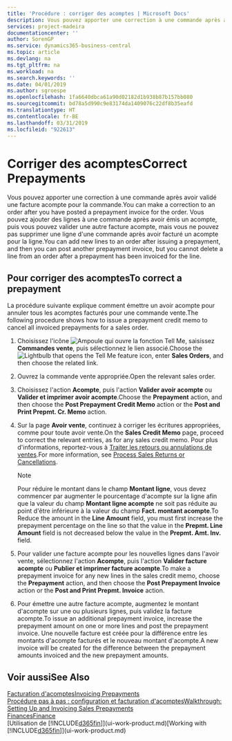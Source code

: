 ```yaml
---
title: 'Procédure : corriger des acomptes | Microsoft Docs'
description: Vous pouvez apporter une correction à une commande après avoir validé une facture acompte pour la commande. Vous pouvez ajouter des lignes à une commande après avoir émis un acompte, puis vous pouvez valider une autre facture acompte, mais vous ne pouvez pas supprimer une ligne d'une commande après avoir facturé un acompte pour la ligne.
services: project-madeira
documentationcenter: ''
author: SorenGP
ms.service: dynamics365-business-central
ms.topic: article
ms.devlang: na
ms.tgt_pltfrm: na
ms.workload: na
ms.search.keywords: ''
ms.date: 04/01/2019
ms.author: sgroespe
ms.openlocfilehash: 1fa6640dbca61a90d02182d1b938b87b157bb080
ms.sourcegitcommit: bd78a5d990c9e83174da1409076c22df8b35eafd
ms.translationtype: HT
ms.contentlocale: fr-BE
ms.lasthandoff: 03/31/2019
ms.locfileid: "922613"
---
```

# <a name="correct-prepayments"></a><span data-ttu-id="9a908-104">Corriger des acomptes</span><span class="sxs-lookup"><span data-stu-id="9a908-104">Correct Prepayments</span></span>
<span data-ttu-id="9a908-105">Vous pouvez apporter une correction à une commande après avoir validé une facture acompte pour la commande.</span><span class="sxs-lookup"><span data-stu-id="9a908-105">You can make a correction to an order after you have posted a prepayment invoice for the order.</span></span> <span data-ttu-id="9a908-106">Vous pouvez ajouter des lignes à une commande après avoir émis un acompte, puis vous pouvez valider une autre facture acompte, mais vous ne pouvez pas supprimer une ligne d'une commande après avoir facturé un acompte pour la ligne.</span><span class="sxs-lookup"><span data-stu-id="9a908-106">You can add new lines to an order after issuing a prepayment, and then you can post another prepayment invoice, but you cannot delete a line from an order after a prepayment has been invoiced for the line.</span></span>  

## <a name="to-correct-a-prepayment"></a><span data-ttu-id="9a908-107">Pour corriger des acomptes</span><span class="sxs-lookup"><span data-stu-id="9a908-107">To correct a prepayment</span></span>
<span data-ttu-id="9a908-108">La procédure suivante explique comment émettre un avoir acompte pour annuler tous les acomptes facturés pour une commande vente.</span><span class="sxs-lookup"><span data-stu-id="9a908-108">The following procedure shows how to issue a prepayment credit memo to cancel all invoiced prepayments for a sales order.</span></span>  
1. <span data-ttu-id="9a908-109">Choisissez l'icône ![Ampoule qui ouvre la fonction Tell Me](media/ui-search/search_small.png "Dites-moi ce que vous voulez faire"), saisissez **Commandes vente**, puis sélectionnez le lien associé.</span><span class="sxs-lookup"><span data-stu-id="9a908-109">Choose the ![Lightbulb that opens the Tell Me feature](media/ui-search/search_small.png "Tell me what you want to do") icon, enter **Sales Orders**, and then choose the related link.</span></span>  
2. <span data-ttu-id="9a908-110">Ouvrez la commande vente appropriée.</span><span class="sxs-lookup"><span data-stu-id="9a908-110">Open the relevant sales order.</span></span>
3. <span data-ttu-id="9a908-111">Choisissez l'action **Acompte**, puis l'action **Valider avoir acompte** ou **Valider et imprimer avoir acompte**.</span><span class="sxs-lookup"><span data-stu-id="9a908-111">Choose the **Prepayment** action, and then choose the **Post Prepayment Credit Memo** action or the **Post and Print Prepmt. Cr. Memo** action.</span></span>  
4. <span data-ttu-id="9a908-112">Sur la page **Avoir vente**, continuez à corriger les écritures appropriées, comme pour toute avoir vente.</span><span class="sxs-lookup"><span data-stu-id="9a908-112">On the **Sales Credit Memo** page, proceed to correct the relevant entries, as for any sales credit memo.</span></span> <span data-ttu-id="9a908-113">Pour plus d'informations, reportez-vous à [Traiter les retours ou annulations de ventes](sales-how-process-sales-returns-cancellations.md).</span><span class="sxs-lookup"><span data-stu-id="9a908-113">For more information, see [Process Sales Returns or Cancellations](sales-how-process-sales-returns-cancellations.md).</span></span>     

    > [!NOTE]  
    > <span data-ttu-id="9a908-114">Pour réduire le montant dans le champ **Montant ligne**, vous devez commencer par augmenter le pourcentage d'acompte sur la ligne afin que la valeur du champ **Montant ligne acompte** ne soit pas réduite au point d'être inférieure à la valeur du champ **Fact. montant acompte**.</span><span class="sxs-lookup"><span data-stu-id="9a908-114">To Reduce the amount in the **Line Amount** field, you must first increase the prepayment percentage on the line so that the value in the **Prepmt. Line Amount** field is not decreased below the value in the **Prepmt. Amt. Inv.** field.</span></span>

5. <span data-ttu-id="9a908-115">Pour valider une facture acompte pour les nouvelles lignes dans l'avoir vente, sélectionnez l'action **Acompte**, puis l'action **Valider facture acompte** ou **Publier et imprimer facture acompte**.</span><span class="sxs-lookup"><span data-stu-id="9a908-115">To make a prepayment invoice for any new lines in the sales credit memo, choose the **Prepayment** action, and then choose the **Post Prepayment Invoice** action or the **Post and Print Prepmt. Invoice** action.</span></span>  
6. <span data-ttu-id="9a908-116">Pour émettre une autre facture acompte, augmentez le montant d'acompte sur une ou plusieurs lignes, puis validez la facture acompte.</span><span class="sxs-lookup"><span data-stu-id="9a908-116">To issue an additional prepayment invoice, increase the prepayment amount on one or more lines and post the prepayment invoice.</span></span> <span data-ttu-id="9a908-117">Une nouvelle facture est créée pour la différence entre les montants d'acompte facturés et le nouveau montant d'acompte.</span><span class="sxs-lookup"><span data-stu-id="9a908-117">A new invoice will be created for the difference between the prepayment amounts invoiced and the new prepayment amounts.</span></span>  

## <a name="see-also"></a><span data-ttu-id="9a908-118">Voir aussi</span><span class="sxs-lookup"><span data-stu-id="9a908-118">See Also</span></span>  
[<span data-ttu-id="9a908-119">Facturation d'acomptes</span><span class="sxs-lookup"><span data-stu-id="9a908-119">Invoicing Prepayments</span></span>](finance-invoice-prepayments.md)  
[<span data-ttu-id="9a908-120">Procédure pas à pas : configuration et facturation d'acomptes</span><span class="sxs-lookup"><span data-stu-id="9a908-120">Walkthrough: Setting Up and Invoicing Sales Prepayments</span></span>](walkthrough-setting-up-and-invoicing-sales-prepayments.md)  
[<span data-ttu-id="9a908-121">Finances</span><span class="sxs-lookup"><span data-stu-id="9a908-121">Finance</span></span>](finance.md)  
<span data-ttu-id="9a908-122">[Utilisation de [!INCLUDE[d365fin](includes/d365fin_md.md)]](ui-work-product.md)</span><span class="sxs-lookup"><span data-stu-id="9a908-122">[Working with [!INCLUDE[d365fin](includes/d365fin_md.md)]](ui-work-product.md)</span></span>
